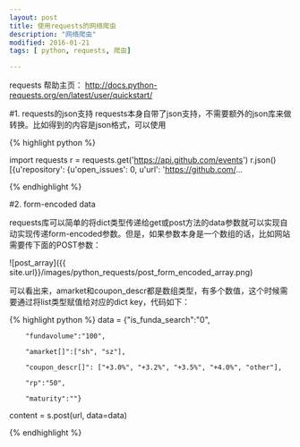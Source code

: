 ```yaml
---
layout: post
title: 使用requests的网络爬虫
description: "网络爬虫"
modified: 2016-01-21
tags: [ python, requests, 爬虫]

---
```


requests 帮助主页： <http://docs.python-requests.org/en/latest/user/quickstart/>

#1. requests的json支持
    requests本身自带了json支持，不需要额外的json库来做转换。比如得到的内容是json格式，可以使用

{% highlight python %}

import requests
r = requests.get('https://api.github.com/events')
r.json()
[{u'repository': {u'open_issues': 0, u'url': 'https://github.com/...

{% endhighlight %}

#2. form-encoded data

requests库可以简单的将dict类型传递给get或post方法的data参数就可以实现自动实现传递form-encoded参数。但是，如果参数本身是一个数组的话，比如网站需要传下面的POST参数：


 ![post_array]({{ site.url}}/images/python_requests/post_form_encoded_array.png)

可以看出来，amarket和coupon_descr都是数组类型，有多个数值，这个时候需要通过将list类型赋值给对应的dict key，代码如下：


{% highlight python %}
data = {"is_funda_search":"0",
        "fundavolume":"100",
        "amarket[]":["sh", "sz"],
        "coupon_descr[]": ["+3.0%", "+3.2%", "+3.5%", "+4.0%", "other"],
        "rp":"50",
        "maturity":""}
content = s.post(url, data=data)
{% endhighlight %}
